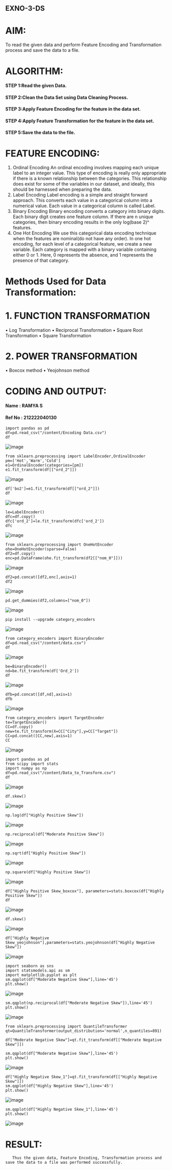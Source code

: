 ## EXNO-3-DS

# AIM:
To read the given data and perform Feature Encoding and Transformation process and save the data to a file.

# ALGORITHM:
#### STEP 1:Read the given Data.
#### STEP 2:Clean the Data Set using Data Cleaning Process.
#### STEP 3:Apply Feature Encoding for the feature in the data set.
#### STEP 4:Apply Feature Transformation for the feature in the data set.
#### STEP 5:Save the data to the file.

# FEATURE ENCODING:
1. Ordinal Encoding
An ordinal encoding involves mapping each unique label to an integer value. This type of encoding is really only appropriate if there is a known relationship between the categories. This relationship does exist for some of the variables in our dataset, and ideally, this should be harnessed when preparing the data.
2. Label Encoding
Label encoding is a simple and straight forward approach. This converts each value in a categorical column into a numerical value. Each value in a categorical column is called Label.
3. Binary Encoding
Binary encoding converts a category into binary digits. Each binary digit creates one feature column. If there are n unique categories, then binary encoding results in the only log(base 2)ⁿ features.
4. One Hot Encoding
We use this categorical data encoding technique when the features are nominal(do not have any order). In one hot encoding, for each level of a categorical feature, we create a new variable. Each category is mapped with a binary variable containing either 0 or 1. Here, 0 represents the absence, and 1 represents the presence of that category.

# Methods Used for Data Transformation:
  # 1. FUNCTION TRANSFORMATION
• Log Transformation
• Reciprocal Transformation
• Square Root Transformation
• Square Transformation
  # 2. POWER TRANSFORMATION
• Boxcox method
• Yeojohnson method

# CODING AND OUTPUT:
#### Name : RAMYA S
#### Ref No : 212222040130
```
import pandas as pd
df=pd.read_csv("/content/Encoding Data.csv")
df
```

![image](https://github.com/Kalpanareshma/EXNO-3-DS/assets/122040453/fc676205-cd41-4ff1-810c-05ed1174f896)


```
from sklearn.preprocessing import LabelEncoder,OrdinalEncoder
pm=['Hot','Warm','Cold']
e1=OrdinalEncoder(categories=[pm])
e1.fit_transform(df[["ord_2"]])
```

![image](https://github.com/Kalpanareshma/EXNO-3-DS/assets/122040453/ba618cc9-5b48-41af-9889-29bc41cbd6e2)



```
df['bo2']=e1.fit_transform(df[["ord_2"]])
df
```

![image](https://github.com/Kalpanareshma/EXNO-3-DS/assets/122040453/417caa73-1322-4a56-af81-736a4ec8c189)


```
le=LabelEncoder()
dfc=df.copy()
dfc['ord_2']=le.fit_transform(dfc['ord_2'])
dfc
```
![image](https://github.com/Kalpanareshma/EXNO-3-DS/assets/122040453/04885d62-50c1-480f-ae3c-08568172374b)


```
from sklearn.preprocessing import OneHotEncoder
ohe=OneHotEncoder(sparse=False)
df2=df.copy()
enc=pd.DataFrame(ohe.fit_transform(df2[["nom_0"]]))
```

![image](https://github.com/Kalpanareshma/EXNO-3-DS/assets/122040453/cfb922c7-8494-45b8-9519-f54999ddf17c)


```
df2=pd.concat([df2,enc],axis=1)
df2
```

![image](https://github.com/Kalpanareshma/EXNO-3-DS/assets/122040453/aebf1256-0f49-4149-a76e-b9ebc5abaf4e)


```
pd.get_dummies(df2,columns=["nom_0"])
```

![image](https://github.com/Kalpanareshma/EXNO-3-DS/assets/122040453/ef88024e-a579-4714-a779-c2dbd75b0c78)


```
pip install --upgrade category_encoders
```
![image](https://github.com/Kalpanareshma/EXNO-3-DS/assets/122040453/88f2d99c-315a-4508-bf7a-60c5374a5f43)


```
from category_encoders import BinaryEncoder
df=pd.read_csv("/content/data.csv")
df
```

![image](https://github.com/Kalpanareshma/EXNO-3-DS/assets/122040453/cd6feeee-00ce-45a9-8c28-eba07e86ae1f)



```
be=BinaryEncoder()
nd=be.fit_transform(df['Ord_2'])
df
```

![image](https://github.com/Kalpanareshma/EXNO-3-DS/assets/122040453/f10f049c-304e-448e-a96a-152250170dac)



```
dfb=pd.concat([df,nd],axis=1)
dfb
```

![image](https://github.com/Kalpanareshma/EXNO-3-DS/assets/122040453/91e5344c-cf6c-49d4-96a1-e73237284876)



```
from category_encoders import TargetEncoder
te=TargetEncoder()
CC=df.copy()
new=te.fit_transform(X=CC["City"],y=CC["Target"])
CC=pd.concat([CC,new],axis=1)
CC
```

![image](https://github.com/Kalpanareshma/EXNO-3-DS/assets/122040453/5ed64258-82ff-49c3-af58-3c85e080cdbb)



```
import pandas as pd
from scipy import stats
import numpy as np
df=pd.read_csv("/content/Data_to_Transform.csv")
df
```

![image](https://github.com/Kalpanareshma/EXNO-3-DS/assets/122040453/12ffaa4e-0b91-41f0-8181-a390f9fce9da)


```
df.skew()
```

![image](https://github.com/Kalpanareshma/EXNO-3-DS/assets/122040453/0e96b64f-1f2e-471c-b21a-31e26a7ddb60)

```
np.log(df["Highly Positive Skew"])
```

![image](https://github.com/Kalpanareshma/EXNO-3-DS/assets/122040453/25cdc061-2dbe-47c8-b862-954b0590efa6)


```
np.reciprocal(df["Moderate Positive Skew"])
```

![image](https://github.com/Kalpanareshma/EXNO-3-DS/assets/122040453/d7c0016f-f32b-45c0-b333-85d77f32f72b)

```
np.sqrt(df["Highly Positive Skew"])
```

![image](https://github.com/Kalpanareshma/EXNO-3-DS/assets/122040453/a89535c9-9890-4a3e-bffe-407f6f4d4c78)


```
np.square(df["Highly Positive Skew"])
```

![image](https://github.com/Kalpanareshma/EXNO-3-DS/assets/122040453/5d07851a-e341-4ef2-a986-68a7041463ab)




```
df["Highly Positive Skew_boxcox"], parameters=stats.boxcox(df["Highly Positive Skew"])
df
```

![image](https://github.com/Kalpanareshma/EXNO-3-DS/assets/122040453/a2f5ed85-7912-4fd5-a838-f0b3201a4819)



```
df.skew()
```

![image](https://github.com/Kalpanareshma/EXNO-3-DS/assets/122040453/3f0bb160-0e71-437a-bf84-79ffb0587dfd)



```
df["Highly Negative Skew_yeojohnson"],parameters=stats.yeojohnson(df["Highly Negative Skew"])
```

![image](https://github.com/Kalpanareshma/EXNO-3-DS/assets/122040453/1f99f9df-9f41-4f38-bde7-b2a958feea93)



```
import seaborn as sns
import statsmodels.api as sm
import matplotlib.pyplot as plt
sm.qqplot(df["Moderate Negative Skew"],line='45')
plt.show()
```

![image](https://github.com/Kalpanareshma/EXNO-3-DS/assets/122040453/a60963a1-00a1-4de1-ac82-a6d10ce457a7)



```
sm.qqplot(np.reciprocal(df["Moderate Negative Skew"]),line='45')
plt.show()
```

![image](https://github.com/Kalpanareshma/EXNO-3-DS/assets/122040453/e8fa66cb-ff78-496c-bb69-0d904fe9a69e)


```
from sklearn.preprocessing import QuantileTransformer
qt=QuantileTransformer(output_distribution='normal',n_quantiles=891)

df["Moderate Negative Skew"]=qt.fit_transform(df[["Moderate Negative Skew"]])

sm.qqplot(df["Moderate Negative Skew"],line='45')
plt.show()
```

![image](https://github.com/Kalpanareshma/EXNO-3-DS/assets/122040453/f90300da-5c31-4136-a0a2-03b7c5af95c5)



```
df["Highly Negative Skew_1"]=qt.fit_transform(df[["Highly Negative Skew"]])
sm.qqplot(df["Highly Negative Skew"],line='45')
plt.show()
```

![image](https://github.com/Kalpanareshma/EXNO-3-DS/assets/122040453/9249ebcf-fe7b-4699-adde-8bf7e89def8e)



```
sm.qqplot(df["Highly Negative Skew_1"],line='45')
plt.show()
```

![image](https://github.com/Kalpanareshma/EXNO-3-DS/assets/122040453/90325656-017f-4082-8eb7-ed129a86a289)



# RESULT:
       Thus the given data, Feature Encoding, Transformation process and save the data to a file was performed successfully.
       
